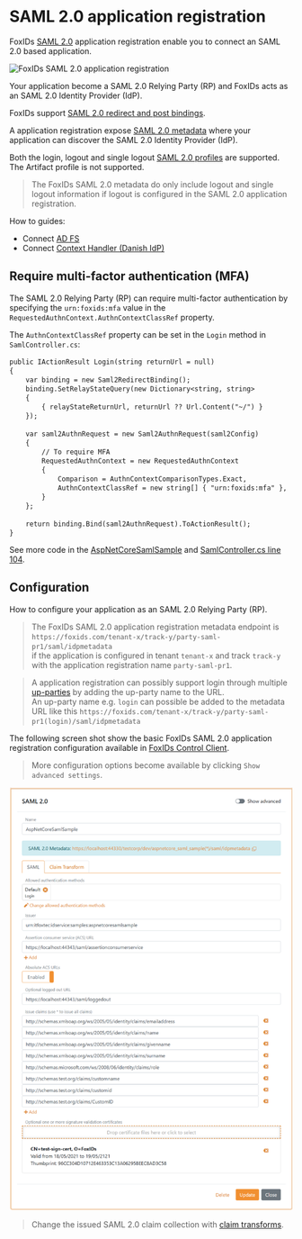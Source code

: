 # SAML 2.0 application registration

FoxIDs [SAML 2.0](https://docs.oasis-open.org/security/saml/v2.0/saml-core-2.0-os.pdf) application registration enable you to connect an SAML 2.0 based application. 

![FoxIDs SAML 2.0 application registration](images/parties-app-reg-saml.svg)

Your application become a SAML 2.0 Relying Party (RP) and FoxIDs acts as an SAML 2.0 Identity Provider (IdP).

FoxIDs support [SAML 2.0 redirect and post bindings](https://docs.oasis-open.org/security/saml/v2.0/saml-bindings-2.0-os.pdf).

A application registration expose [SAML 2.0 metadata](https://docs.oasis-open.org/security/saml/v2.0/saml-metadata-2.0-os.pdf) where your application can discover the SAML 2.0 Identity Provider (IdP).

Both the login, logout and single logout [SAML 2.0 profiles](https://docs.oasis-open.org/security/saml/v2.0/saml-profiles-2.0-os.pdf) are supported. The Artifact profile is not supported.

> The FoxIDs SAML 2.0 metadata do only include logout and single logout information if logout is configured in the SAML 2.0 application registration.

How to guides:

- Connect [AD FS](app-reg-howto-saml-2.0-adfs.md)
- Connect [Context Handler (Danish IdP)](howto-saml-2.0-context-handler.md#app-reg---connect-to-context-handler)

## Require multi-factor authentication (MFA)
The SAML 2.0 Relying Party (RP) can require multi-factor authentication by specifying the `urn:foxids:mfa` value in the `RequestedAuthnContext.AuthnContextClassRef` property.

The `AuthnContextClassRef` property can be set in the `Login` method in `SamlController.cs`:

    public IActionResult Login(string returnUrl = null)
    {
        var binding = new Saml2RedirectBinding();
        binding.SetRelayStateQuery(new Dictionary<string, string>
        {
            { relayStateReturnUrl, returnUrl ?? Url.Content("~/") }
        });

        var saml2AuthnRequest = new Saml2AuthnRequest(saml2Config)
        {
            // To require MFA
            RequestedAuthnContext = new RequestedAuthnContext
            {
                Comparison = AuthnContextComparisonTypes.Exact,
                AuthnContextClassRef = new string[] { "urn:foxids:mfa" },
            }
        };

        return binding.Bind(saml2AuthnRequest).ToActionResult();
    }

See more code in the [AspNetCoreSamlSample](samples.md#aspnetcoresamlsample) and [SamlController.cs line 104](https://github.com/ITfoxtec/FoxIDs.Samples/blob/master/src/AspNetCoreSamlSample/Controllers/SamlController.cs#L104).

## Configuration
How to configure your application as an SAML 2.0 Relying Party (RP).

> The FoxIDs SAML 2.0 application registration metadata endpoint is `https://foxids.com/tenant-x/track-y/party-saml-pr1/saml/idpmetadata`  
> if the application is configured in tenant `tenant-x` and track `track-y` with the application registration name `party-saml-pr1`.

> A application registration can possibly support login through multiple [up-parties](parties.md#up-party) by adding the up-party name to the URL.  
> An up-party name e.g. `login` can possible be added to the metadata URL like this `https://foxids.com/tenant-x/track-y/party-saml-pr1(login)/saml/idpmetadata`

The following screen shot show the basic FoxIDs SAML 2.0 application registration configuration available in [FoxIDs Control Client](control.md#foxids-control-client).

> More configuration options become available by clicking `Show advanced settings`.

![Configure SAML 2.0](images/configure-saml-app-reg.png)

> Change the issued SAML 2.0 claim collection with [claim transforms](claim-transform.md).